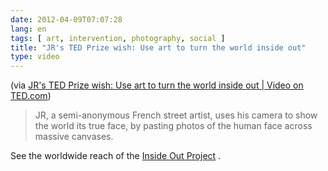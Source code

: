 ```yaml
---
date: 2012-04-09T07:07:28
lang: en
tags: [ art, intervention, photography, social ]
title: "JR's TED Prize wish: Use art to turn the world inside out"
type: video
---
```


(via [JR's TED Prize wish: Use art to turn the world inside out | Video on TED.com](http://www.ted.com/talks/jr_s_ted_prize_wish_use_art_to_turn_the_world_inside_out.html))

> JR, a semi-anonymous French street artist, uses his camera to show the
> world its true face, by pasting photos of the human face across
> massive canvases.

See the worldwide reach of the [Inside Out Project](http://www.insideoutproject.net/) .

